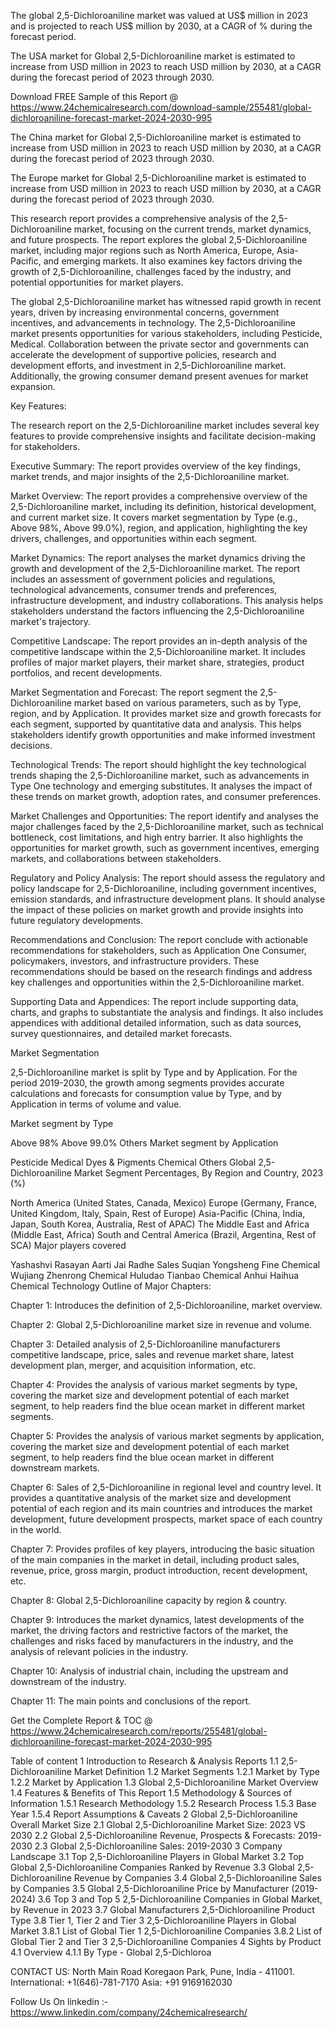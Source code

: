 The global 2,5-Dichloroaniline market was valued at US$ million in 2023 and is projected to reach US$ million by 2030, at a CAGR of % during the forecast period.

The USA market for Global 2,5-Dichloroaniline market is estimated to increase from USD million in 2023 to reach USD million by 2030, at a CAGR during the forecast period of 2023 through 2030.

Download FREE Sample of this Report @ https://www.24chemicalresearch.com/download-sample/255481/global-dichloroaniline-forecast-market-2024-2030-995

The China market for Global 2,5-Dichloroaniline market is estimated to increase from USD million in 2023 to reach USD million by 2030, at a CAGR during the forecast period of 2023 through 2030.

The Europe market for Global 2,5-Dichloroaniline market is estimated to increase from USD million in 2023 to reach USD million by 2030, at a CAGR during the forecast period of 2023 through 2030.

This research report provides a comprehensive analysis of the 2,5-Dichloroaniline market, focusing on the current trends, market dynamics, and future prospects. The report explores the global 2,5-Dichloroaniline market, including major regions such as North America, Europe, Asia-Pacific, and emerging markets. It also examines key factors driving the growth of 2,5-Dichloroaniline, challenges faced by the industry, and potential opportunities for market players.

The global 2,5-Dichloroaniline market has witnessed rapid growth in recent years, driven by increasing environmental concerns, government incentives, and advancements in technology. The 2,5-Dichloroaniline market presents opportunities for various stakeholders, including Pesticide, Medical. Collaboration between the private sector and governments can accelerate the development of supportive policies, research and development efforts, and investment in 2,5-Dichloroaniline market. Additionally, the growing consumer demand present avenues for market expansion.

Key Features:

The research report on the 2,5-Dichloroaniline market includes several key features to provide comprehensive insights and facilitate decision-making for stakeholders.

Executive Summary: The report provides overview of the key findings, market trends, and major insights of the 2,5-Dichloroaniline market.

Market Overview: The report provides a comprehensive overview of the 2,5-Dichloroaniline market, including its definition, historical development, and current market size. It covers market segmentation by Type (e.g., Above 98%, Above 99.0%), region, and application, highlighting the key drivers, challenges, and opportunities within each segment.

Market Dynamics: The report analyses the market dynamics driving the growth and development of the 2,5-Dichloroaniline market. The report includes an assessment of government policies and regulations, technological advancements, consumer trends and preferences, infrastructure development, and industry collaborations. This analysis helps stakeholders understand the factors influencing the 2,5-Dichloroaniline market's trajectory.

Competitive Landscape: The report provides an in-depth analysis of the competitive landscape within the 2,5-Dichloroaniline market. It includes profiles of major market players, their market share, strategies, product portfolios, and recent developments.

Market Segmentation and Forecast: The report segment the 2,5-Dichloroaniline market based on various parameters, such as by Type, region, and by Application. It provides market size and growth forecasts for each segment, supported by quantitative data and analysis. This helps stakeholders identify growth opportunities and make informed investment decisions.

Technological Trends: The report should highlight the key technological trends shaping the 2,5-Dichloroaniline market, such as advancements in Type One technology and emerging substitutes. It analyses the impact of these trends on market growth, adoption rates, and consumer preferences.

Market Challenges and Opportunities: The report identify and analyses the major challenges faced by the 2,5-Dichloroaniline market, such as technical bottleneck, cost limitations, and high entry barrier. It also highlights the opportunities for market growth, such as government incentives, emerging markets, and collaborations between stakeholders.

Regulatory and Policy Analysis: The report should assess the regulatory and policy landscape for 2,5-Dichloroaniline, including government incentives, emission standards, and infrastructure development plans. It should analyse the impact of these policies on market growth and provide insights into future regulatory developments.

Recommendations and Conclusion: The report conclude with actionable recommendations for stakeholders, such as Application One Consumer, policymakers, investors, and infrastructure providers. These recommendations should be based on the research findings and address key challenges and opportunities within the 2,5-Dichloroaniline market.

Supporting Data and Appendices: The report include supporting data, charts, and graphs to substantiate the analysis and findings. It also includes appendices with additional detailed information, such as data sources, survey questionnaires, and detailed market forecasts.

Market Segmentation

2,5-Dichloroaniline market is split by Type and by Application. For the period 2019-2030, the growth among segments provides accurate calculations and forecasts for consumption value by Type, and by Application in terms of volume and value.

Market segment by Type

Above 98%
Above 99.0%
Others
Market segment by Application

Pesticide
Medical
Dyes & Pigments
Chemical
Others
Global 2,5-Dichloroaniline Market Segment Percentages, By Region and Country, 2023 (%)

North America (United States, Canada, Mexico)
Europe (Germany, France, United Kingdom, Italy, Spain, Rest of Europe)
Asia-Pacific (China, India, Japan, South Korea, Australia, Rest of APAC)
The Middle East and Africa (Middle East, Africa)
South and Central America (Brazil, Argentina, Rest of SCA)
Major players covered

Yashashvi Rasayan
Aarti
Jai Radhe Sales
Suqian Yongsheng Fine Chemical
Wujiang Zhenrong Chemical
Huludao Tianbao Chemical
Anhui Haihua Chemical Technology
Outline of Major Chapters:

Chapter 1: Introduces the definition of 2,5-Dichloroaniline, market overview.

Chapter 2: Global 2,5-Dichloroaniline market size in revenue and volume.

Chapter 3: Detailed analysis of 2,5-Dichloroaniline manufacturers competitive landscape, price, sales and revenue market share, latest development plan, merger, and acquisition information, etc.

Chapter 4: Provides the analysis of various market segments by type, covering the market size and development potential of each market segment, to help readers find the blue ocean market in different market segments.

Chapter 5: Provides the analysis of various market segments by application, covering the market size and development potential of each market segment, to help readers find the blue ocean market in different downstream markets.

Chapter 6: Sales of 2,5-Dichloroaniline in regional level and country level. It provides a quantitative analysis of the market size and development potential of each region and its main countries and introduces the market development, future development prospects, market space of each country in the world.

Chapter 7: Provides profiles of key players, introducing the basic situation of the main companies in the market in detail, including product sales, revenue, price, gross margin, product introduction, recent development, etc.

Chapter 8: Global 2,5-Dichloroaniline capacity by region & country.

Chapter 9: Introduces the market dynamics, latest developments of the market, the driving factors and restrictive factors of the market, the challenges and risks faced by manufacturers in the industry, and the analysis of relevant policies in the industry.

Chapter 10: Analysis of industrial chain, including the upstream and downstream of the industry.

Chapter 11: The main points and conclusions of the report.

Get the Complete Report & TOC @ https://www.24chemicalresearch.com/reports/255481/global-dichloroaniline-forecast-market-2024-2030-995

Table of content
1 Introduction to Research & Analysis Reports
1.1 2,5-Dichloroaniline Market Definition
1.2 Market Segments
1.2.1 Market by Type
1.2.2 Market by Application
1.3 Global 2,5-Dichloroaniline Market Overview
1.4 Features & Benefits of This Report
1.5 Methodology & Sources of Information
1.5.1 Research Methodology
1.5.2 Research Process
1.5.3 Base Year
1.5.4 Report Assumptions & Caveats
2 Global 2,5-Dichloroaniline Overall Market Size
2.1 Global 2,5-Dichloroaniline Market Size: 2023 VS 2030
2.2 Global 2,5-Dichloroaniline Revenue, Prospects & Forecasts: 2019-2030
2.3 Global 2,5-Dichloroaniline Sales: 2019-2030
3 Company Landscape
3.1 Top 2,5-Dichloroaniline Players in Global Market
3.2 Top Global 2,5-Dichloroaniline Companies Ranked by Revenue
3.3 Global 2,5-Dichloroaniline Revenue by Companies
3.4 Global 2,5-Dichloroaniline Sales by Companies
3.5 Global 2,5-Dichloroaniline Price by Manufacturer (2019-2024)
3.6 Top 3 and Top 5 2,5-Dichloroaniline Companies in Global Market, by Revenue in 2023
3.7 Global Manufacturers 2,5-Dichloroaniline Product Type
3.8 Tier 1, Tier 2 and Tier 3 2,5-Dichloroaniline Players in Global Market
3.8.1 List of Global Tier 1 2,5-Dichloroaniline Companies
3.8.2 List of Global Tier 2 and Tier 3 2,5-Dichloroaniline Companies
4 Sights by Product
4.1 Overview
4.1.1 By Type - Global 2,5-Dichloroa

CONTACT US:
North Main Road Koregaon Park, Pune, India - 411001.
International: +1(646)-781-7170
Asia: +91 9169162030

Follow Us On linkedin :- https://www.linkedin.com/company/24chemicalresearch/
